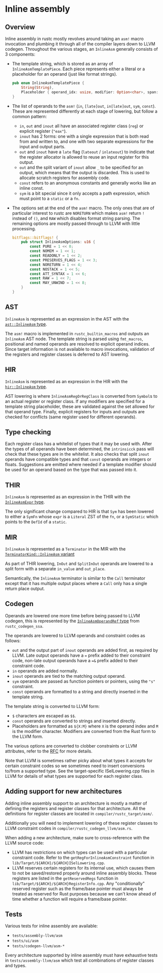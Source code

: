 # Inline assembly

<!-- toc -->

## Overview

Inline assembly in rustc mostly revolves around taking an `asm!` macro invocation and plumbing it
through all of the compiler layers down to LLVM codegen. Throughout the various stages, an
`InlineAsm` generally consists of 3 components:

- The template string, which is stored as an array of `InlineAsmTemplatePiece`. Each piece
represents either a literal or a placeholder for an operand (just like format strings).

  ```rust
  pub enum InlineAsmTemplatePiece {
      String(String),
      Placeholder { operand_idx: usize, modifier: Option<char>, span: Span },
  }
  ```

- The list of operands to the `asm!` (`in`, `[late]out`, `in[late]out`, `sym`, `const`). These are
represented differently at each stage of lowering, but follow a common pattern:
  - `in`, `out` and `inout` all have an associated register class (`reg`) or explicit register
(`"eax"`).
  - `inout` has 2 forms: one with a single expression that is both read from and written to, and
one with two separate expressions for the input and output parts.
  - `out` and `inout` have a `late` flag (`lateout` / `inlateout`) to indicate that the register
allocator is allowed to reuse an input register for this output.
  - `out` and the split variant of `inout` allow `_` to be specified for an output, which means
that the output is discarded. This is used to allocate scratch registers for assembly code.
  - `const` refers to an anonymous constants and generally works like an inline const.
  - `sym` is a bit special since it only accepts a path expression, which must point to a `static`
or a `fn`.

- The options set at the end of the `asm!` macro. The only ones that are of particular interest to
rustc are `NORETURN` which makes `asm!` return `!` instead of `()`, and `RAW` which disables format
string parsing. The remaining options are mostly passed through to LLVM with little processing.

  ```rust
  bitflags::bitflags! {
      pub struct InlineAsmOptions: u16 {
          const PURE = 1 << 0;
          const NOMEM = 1 << 1;
          const READONLY = 1 << 2;
          const PRESERVES_FLAGS = 1 << 3;
          const NORETURN = 1 << 4;
          const NOSTACK = 1 << 5;
          const ATT_SYNTAX = 1 << 6;
          const RAW = 1 << 7;
          const MAY_UNWIND = 1 << 8;
      }
  }
  ```

## AST

`InlineAsm` is represented as an expression in the AST with the [`ast::InlineAsm` type][inline_asm_ast].

The `asm!` macro is implemented in `rustc_builtin_macros` and outputs an `InlineAsm` AST node. The
template string is parsed using `fmt_macros`, positional and named operands are resolved to
explicit operand indices. Since target information is not available to macro invocations,
validation of the registers and register classes is deferred to AST lowering.

[inline_asm_ast]: https://doc.rust-lang.org/nightly/nightly-rustc/rustc_ast/ast/struct.InlineAsm.html

## HIR

`InlineAsm` is represented as an expression in the HIR with the [`hir::InlineAsm` type][inline_asm_hir].

AST lowering is where `InlineAsmRegOrRegClass` is converted from `Symbol`s to an actual register or
register class. If any modifiers are specified for a template string placeholder, these are
validated against the set allowed for that operand type. Finally, explicit registers for inputs and
outputs are checked for conflicts (same register used for different operands).

[inline_asm_hir]: https://doc.rust-lang.org/nightly/nightly-rustc/rustc_hir/hir/struct.InlineAsm.html

## Type checking

Each register class has a whitelist of types that it may be used with. After the types of all
operands have been determined, the `intrinsicck` pass will check that these types are in the
whitelist. It also checks that split `inout` operands have compatible types and that `const`
operands are integers or floats. Suggestions are emitted where needed if a template modifier should
be used for an operand based on the type that was passed into it.

## THIR

`InlineAsm` is represented as an expression in the THIR with the [`InlineAsmExpr` type][inline_asm_thir].

The only significant change compared to HIR is that `Sym` has been lowered to either a `SymFn`
whose `expr` is a `Literal` ZST of the `fn`, or a `SymStatic` which points to the `DefId` of a
`static`.

[inline_asm_thir]: https://doc.rust-lang.org/nightly/nightly-rustc/rustc_middle/thir/struct.InlineAsmExpr.html

## MIR

`InlineAsm` is represented as a `Terminator` in the MIR with the [`TerminatorKind::InlineAsm` variant][inline_asm_mir]

As part of THIR lowering, `InOut` and `SplitInOut` operands are lowered to a split form with a
separate `in_value` and `out_place`.

Semantically, the `InlineAsm` terminator is similar to the `Call` terminator except that it has
multiple output places where a `Call` only has a single return place output.

[inline_asm_mir]: https://doc.rust-lang.org/nightly/nightly-rustc/rustc_middle/mir/enum.TerminatorKind.html#variant.InlineAsm

## Codegen

Operands are lowered one more time before being passed to LLVM codegen, this is represented by the [`InlineAsmOperandRef` type][inline_asm_codegen] from `rustc_codegen_ssa`.

The operands are lowered to LLVM operands and constraint codes as follows:
- `out` and the output part of `inout` operands are added first, as required by LLVM. Late output
operands have a `=` prefix added to their constraint code, non-late output operands have a `=&`
prefix added to their constraint code.
- `in` operands are added normally.
- `inout` operands are tied to the matching output operand.
- `sym` operands are passed as function pointers or pointers, using the `"s"` constraint.
- `const` operands are formatted to a string and directly inserted in the template string.

The template string is converted to LLVM form:
- `$` characters are escaped as `$$`.
- `const` operands are converted to strings and inserted directly.
- Placeholders are formatted as `${X:M}` where `X` is the operand index and `M` is the modifier
character. Modifiers are converted from the Rust form to the LLVM form.

The various options are converted to clobber constraints or LLVM attributes, refer to the
[RFC](https://github.com/Amanieu/rfcs/blob/inline-asm/text/0000-inline-asm.md#mapping-to-llvm-ir)
for more details.

Note that LLVM is sometimes rather picky about what types it accepts for certain constraint codes
so we sometimes need to insert conversions to/from a supported type. See the target-specific
ISelLowering.cpp files in LLVM for details of what types are supported for each register class.

[inline_asm_codegen]: https://doc.rust-lang.org/nightly/nightly-rustc/rustc_codegen_ssa/traits/enum.InlineAsmOperandRef.html

## Adding support for new architectures

Adding inline assembly support to an architecture is mostly a matter of defining the registers and
register classes for that architecture. All the definitions for register classes are located in
`compiler/rustc_target/asm/`.

Additionally you will need to implement lowering of these register classes to LLVM constraint codes
in `compiler/rustc_codegen_llvm/asm.rs`.

When adding a new architecture, make sure to cross-reference with the LLVM source code:
- LLVM has restrictions on which types can be used with a particular constraint code. Refer to the
`getRegForInlineAsmConstraint` function in `lib/Target/${ARCH}/${ARCH}ISelLowering.cpp`.
- LLVM reserves certain registers for its internal use, which causes them to not be saved/restored
properly around inline assembly blocks. These registers are listed in the `getReservedRegs`
function in `lib/Target/${ARCH}/${ARCH}RegisterInfo.cpp`. Any "conditionally" reserved register
such as the frame/base pointer must always be treated as reserved for Rust purposes because we
can't know ahead of time whether a function will require a frame/base pointer.

## Tests

Various tests for inline assembly are available:

- `tests/assembly-llvm/asm`
- `tests/ui/asm`
- `tests/codegen-llvm/asm-*`

Every architecture supported by inline assembly must have exhaustive tests in
`tests/assembly-llvm/asm` which test all combinations of register classes and types.
